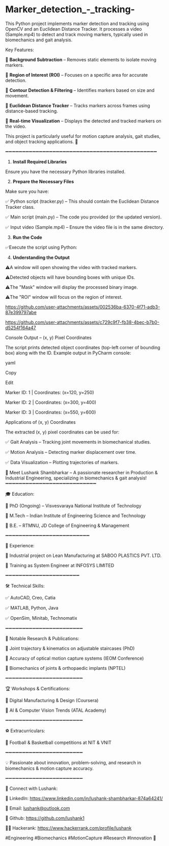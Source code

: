 # Marker_detection_-_tracking-
This Python project implements marker detection and tracking using OpenCV and an Euclidean Distance Tracker. It processes a video (Sample.mp4) to detect and track moving markers, typically used in biomechanics and gait analysis.

Key Features:

🔹 **Background Subtraction** – Removes static elements to isolate moving markers.

🔹 **Region of Interest (ROI)** – Focuses on a specific area for accurate detection.

🔹 **Contour Detection & Filtering** – Identifies markers based on size and movement.

🔹 **Euclidean Distance Tracker** – Tracks markers across frames using distance-based tracking.

🔹 **Real-time Visualization** – Displays the detected and tracked markers on the video.


This project is particularly useful for motion capture analysis, gait studies, and object tracking applications. 🚀

➖➖➖➖➖➖➖➖➖➖➖➖➖➖➖➖➖➖➖➖➖➖➖➖➖➖➖➖➖➖➖➖➖➖➖➖➖➖➖➖➖➖➖➖➖

1. **Install Required Libraries**
   
Ensure you have the necessary Python libraries installed. 

2. **Prepare the Necessary Files**
   
Make sure you have: 

✅ Python script (tracker.py) – This should contain the Euclidean Distance Tracker class.

✅ Main script (main.py) – The code you provided (or the updated version).

✅ Input video (Sample.mp4) – Ensure the video file is in the same directory.


3. **Run the Code**

✅Execute the script using Python:

4. **Understanding the Output**

⚠️A window will open showing the video with tracked markers.

⚠️Detected objects will have bounding boxes with unique IDs.

⚠️The "Mask" window will display the processed binary image.

⚠️The "ROI" window will focus on the region of interest.




https://github.com/user-attachments/assets/002536ba-6370-4f71-adb3-87e399797abe




https://github.com/user-attachments/assets/c729c9f7-fb38-4bec-b7b0-d5254f164a47




Console Output – (x, y) Pixel Coordinates

The script prints detected object coordinates (top-left corner of bounding box) along with the ID. Example output in PyCharm console:

yaml

Copy

Edit

Marker ID: 1 | Coordinates: (x=120, y=250)

Marker ID: 2 | Coordinates: (x=300, y=400)

Marker ID: 3 | Coordinates: (x=550, y=600)



Applications of (x, y) Coordinates

The extracted (x, y) pixel coordinates can be used for:

✅ Gait Analysis – Tracking joint movements in biomechanical studies.

✅ Motion Analysis – Detecting marker displacement over time.

✅ Data Visualization – Plotting trajectories of markers.


🚀 Meet Lushank Shambharkar – A passionate researcher in Production & Industrial Engineering, specializing in biomechanics & gait analysis!
➖➖➖➖➖➖➖➖➖➖➖➖➖➖➖➖➖➖➖➖➖➖➖➖➖➖➖


🎓 Education:

📌 PhD (Ongoing) – Visvesvaraya National Institute of Technology

📌 M.Tech  – Indian Institute of Engineering Science and Technology

📌 B.E.  – RTMNU, JD College of Engineering & Management

➖➖➖➖➖➖➖➖➖➖➖➖➖➖➖➖➖➖➖➖➖➖➖➖➖

💼 Experience:

🔹 Industrial project on Lean Manufacturing at SABOO PLASTICS PVT. LTD.


🔹 Training as System Engineer at INFOSYS LIMITED

➖➖➖➖➖➖➖➖➖➖➖➖➖➖➖➖➖➖➖➖➖➖

🛠 Technical Skills:

✅ AutoCAD, Creo, Catia

✅ MATLAB, Python, Java

✅ OpenSim, Minitab, Technomatix

➖➖➖➖➖➖➖➖➖➖➖➖➖➖➖➖➖➖➖➖➖➖➖

📢 Notable Research & Publications:

📌 Joint trajectory & kinematics on adjustable staircases (PhD)

📌 Accuracy of optical motion capture systems (IEOM Conference)

📌 Biomechanics of joints & orthopaedic implants (NPTEL)

➖➖➖➖➖➖➖➖➖➖➖➖➖➖➖➖➖➖➖➖➖➖➖

🏆 Workshops & Certifications:

🔹 Digital Manufacturing & Design (Coursera)

🔹 AI & Computer Vision Trends (ATAL Academy) 

➖➖➖➖➖➖➖➖➖➖➖➖➖➖➖➖➖➖➖➖➖➖➖

⚽ Extracurriculars:

🏅 Football & Basketball competitions at NIT & VNIT


➖➖➖➖➖➖➖➖➖➖➖➖➖➖➖➖➖➖➖➖➖➖➖

💡 Passionate about innovation, problem-solving, and research in biomechanics & motion capture accuracy.

➖➖➖➖➖➖➖➖➖➖➖➖➖➖➖➖➖➖➖➖➖➖➖

📧 Connect with Lushank:

🔗 LinkedIn: https://www.linkedin.com/in/lushank-shambharkar-874a64241/

📩 Email: lushank@outlook.com

🤖 Github: https://github.com/lushank1

🧑‍💻 Hackerank: https://www.hackerrank.com/profile/lushank


#Engineering #Biomechanics #MotionCapture #Research #Innovation 🚀







